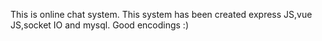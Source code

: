 This is online chat system. This system has been created express JS,vue JS,socket IO and mysql. Good encodings :)
